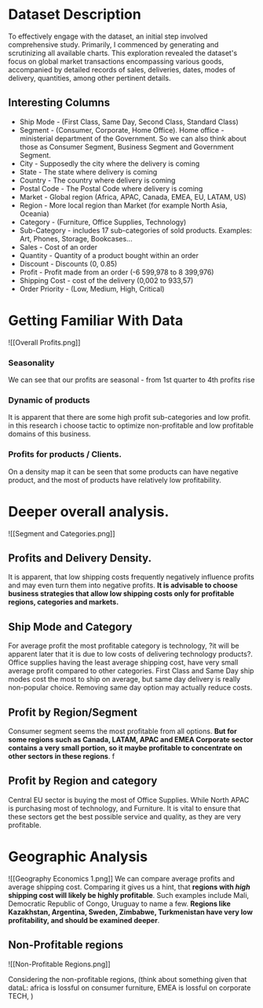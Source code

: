 # Dataset Description

To effectively engage with the dataset, an initial step involved comprehensive study. Primarily, I commenced by generating and scrutinizing all available charts. This exploration revealed the dataset's focus on global market transactions encompassing various goods, accompanied by detailed records of sales, deliveries, dates, modes of delivery, quantities, among other pertinent details.
## Interesting Columns
- Ship Mode - (First Class, Same Day, Second Class, Standard Class)
- Segment - (Consumer, Corporate, Home Office). Home office - ministerial department of the Government. So we can also think about those as Consumer Segment, Business Segment and Government Segment.
- City - Supposedly the city where the delivery is coming
- State - The state where delivery is coming
- Country - The country where delivery is coming
- Postal Code - The Postal Code where delivery is coming
- Market - Global region (Africa, APAC, Canada, EMEA, EU, LATAM, US)
- Region - More local region than Market (for example North Asia, Oceania)
- Category - (Furniture, Office Supplies, Technology)
- Sub-Category - includes 17 sub-categories of sold products. Examples: Art, Phones, Storage, Bookcases...
- Sales - Cost of an order
- Quantity - Quantity of a product bought within an order
- Discount - Discounts (0, 0.85)
- Profit - Profit made from an order  (-6 599,978 to 8 399,976)
- Shipping Cost - cost of the delivery (0,002 to 933,57)
- Order Priority - (Low, Medium, High, Critical)

# Getting Familiar With Data
![[Overall Profits.png]]

### Seasonality
We can see that our profits are seasonal - from 1st quarter to 4th profits rise

### Dynamic of products
It is apparent that there are some high profit sub-categories and low profit. in this research i choose tactic to optimize non-profitable and low profitable domains of this business. 

### Profits for products / Clients. 
On a density map it can be seen that some products can have negative product, and the most of products have relatively low profitability.



# Deeper overall analysis.
![[Segment and Categories.png]]

## Profits and Delivery Density.
It is apparent, that low shipping costs frequently negatively influence profits and may even turn them into negative profits. **It is advisable to choose business strategies that allow low shipping costs only for profitable regions, categories and markets.**

## Ship Mode and Category
For average profit the most profitable category is technology, ?it will be apparent later that it is due to low costs of delivering technology products?. Office supplies having the least average shipping cost, have very small average profit compared to other categories. First Class and Same Day ship modes cost the most to ship on average, but same day delivery is really non-popular choice. Removing same day option may actually reduce costs.

## Profit by Region/Segment
Consumer segment seems the most profitable from all options. **But for some regions such as Canada, LATAM, APAC  and EMEA Corporate sector contains a very small portion, so it maybe profitable to concentrate on other sectors in these regions**. f
## Profit by Region and category
Central EU sector is buying the most of Office Supplies. While North APAC is purchasing most of technology, and Furniture. It is vital to ensure that these sectors get the best possible service and quality, as they are very profitable.  




# Geographic Analysis 
![[Geography Economics 1.png]]
We can compare average profits and average shipping cost. Comparing it gives us a hint, that **regions with *high* shipping cost will likely be highly profitable**. Such examples include Mali, Democratic Republic of Congo, Uruguay to name a few. **Regions like Kazakhstan, Argentina, Sweden, Zimbabwe, Turkmenistan have very low profitability, and should be examined deeper**.


## Non-Profitable regions
![[Non-Profitable Regions.png]]

Considering the non-profitable regions, (think about something given that dataL: africa is lossful on consumer furniture, EMEA is lossful on corporate TECH, )